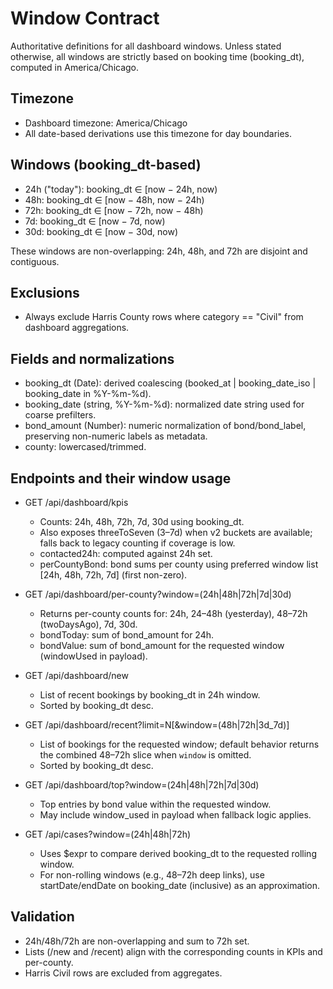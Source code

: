 # Window Contract

Authoritative definitions for all dashboard windows. Unless stated otherwise, all windows are strictly based on booking time (booking_dt), computed in America/Chicago.

## Timezone

- Dashboard timezone: America/Chicago
- All date-based derivations use this timezone for day boundaries.

## Windows (booking_dt-based)

- 24h ("today"): booking_dt ∈ [now − 24h, now)
- 48h: booking_dt ∈ [now − 48h, now − 24h)
- 72h: booking_dt ∈ [now − 72h, now − 48h)
- 7d:  booking_dt ∈ [now − 7d, now)
- 30d: booking_dt ∈ [now − 30d, now)

These windows are non-overlapping: 24h, 48h, and 72h are disjoint and contiguous.

## Exclusions

- Always exclude Harris County rows where category == "Civil" from dashboard aggregations.

## Fields and normalizations

- booking_dt (Date): derived coalescing (booked_at | booking_date_iso | booking_date in %Y-%m-%d).
- booking_date (string, %Y-%m-%d): normalized date string used for coarse prefilters.
- bond_amount (Number): numeric normalization of bond/bond_label, preserving non-numeric labels as metadata.
- county: lowercased/trimmed.

## Endpoints and their window usage

- GET /api/dashboard/kpis
  - Counts: 24h, 48h, 72h, 7d, 30d using booking_dt.
  - Also exposes threeToSeven (3–7d) when v2 buckets are available; falls back to legacy counting if coverage is low.
  - contacted24h: computed against 24h set.
  - perCountyBond: bond sums per county using preferred window list [24h, 48h, 72h, 7d] (first non-zero).

- GET /api/dashboard/per-county?window=(24h|48h|72h|7d|30d)
  - Returns per-county counts for: 24h, 24–48h (yesterday), 48–72h (twoDaysAgo), 7d, 30d.
  - bondToday: sum of bond_amount for 24h.
  - bondValue: sum of bond_amount for the requested window (windowUsed in payload).

- GET /api/dashboard/new
  - List of recent bookings by booking_dt in 24h window.
  - Sorted by booking_dt desc.

- GET /api/dashboard/recent?limit=N[&window=(48h|72h|3d_7d)]
  - List of bookings for the requested window; default behavior returns the combined 48–72h slice when `window` is omitted.
  - Sorted by booking_dt desc.

- GET /api/dashboard/top?window=(24h|48h|72h|7d|30d)
  - Top entries by bond value within the requested window.
  - May include window_used in payload when fallback logic applies.

- GET /api/cases?window=(24h|48h|72h)
  - Uses $expr to compare derived booking_dt to the requested rolling window.
  - For non-rolling windows (e.g., 48–72h deep links), use startDate/endDate on booking_date (inclusive) as an approximation.

## Validation

- 24h/48h/72h are non-overlapping and sum to 72h set.
- Lists (/new and /recent) align with the corresponding counts in KPIs and per-county.
- Harris Civil rows are excluded from aggregates.
